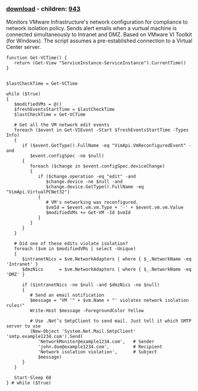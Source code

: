 ﻿---
pid:            942
poster:         Andrey Anastasov
title:          
date:           2009-03-13 04:07:55
format:         posh
parent:         0
parent:         0
children:       943
---

# 

### [download](942.ps1) - children: [943](943.md)

Monitors VMware Infrastructure's network configuration for compliance to network isolation policy. Sends alert emails when a vurtual machine is connected simultaneously to Intranet and DMZ. Based on VMware VI Toolkit (for Windows). The script assumes a pre-established connection to a Virtual Center server.

```posh
function Get-VCTime() {
   return (Get-View "ServiceInstance-ServiceInstance").CurrentTime()
}


$lastCheckTime = Get-VCTime

while ($true)
{
   $modifiedVMs = @()
   $freshEventsStartTime = $lastCheckTime
   $lastCheckTime = Get-VCTime
   
   # Get all the VM network edit events
   foreach ($event in Get-VIEvent -Start $freshEventsStartTime -Types Info)
   {
      if ($event.GetType().FullName -eq "VimApi.VmReconfiguredEvent" -and
         $event.configSpec -ne $null)
      {
         foreach ($change in $event.configSpec.deviceChange)
         {
            if ($change.operation -eq "edit" -and
               $change.device -ne $null -and
               $change.device.GetType().FullName -eq "VimApi.VirtualPCNet32")
            {
               # VM's networking was reconfigured.
               $vmId = $event.vm.vm.Type + '-' + $event.vm.vm.Value
               $modifiedVMs += Get-VM -Id $vmId
            }
         }
      }
   }

   # Did one of these edits violate isolation?
   foreach ($vm in $modifiedVMs | select -Unique)
   {
      $intranetNics = $vm.NetworkAdapters | where { $_.NetworkName -eq 'Intranet' }
      $dmzNics      = $vm.NetworkAdapters | where { $_.NetworkName -eq 'DMZ' }

      if ($intranetNics -ne $null -and $dmzNics -ne $null)
      {
         # Send an email notification
         $message = "VM '" + $vm.Name + "' violates network isolation rules!"
         Write-Host $message -ForegroundColor Yellow
         
         # Use .Net’s SmtpClient to send mail. Just tell it which SMTP server to use
         (New-Object 'System.Net.Mail.SmtpClient' 'smtp.example1234.com').Send(
            'NetworkMonitor@example1234.com',   # Sender
            'john.doe@example1234.com',         # Recipient
            'Network isolation violation',      # Subject
            $message)
      }
   }

   Start-Sleep 60
} # while ($true)

```
